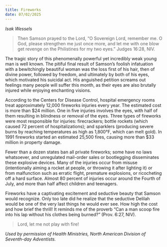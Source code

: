 ```yaml
---
title: Fireworks
date: 07/02/2025
---
```


_Isak Wessels_

> <p></p>
> Then Samson prayed to the Lord, “O Sovereign Lord, remember me. O God, please strengthen me just once more, and let me with one blow get revenge on the Philistines for my two eyes.” Judges 16:28, NIV.

The tragic story of this phenomenally powerful yet incredibly weak young man is well known. The pitiful final result of Samson’s foolish infatuation with a bewitchingly beautiful woman was the loss first of his hair, then of divine power, followed by freedom, and ultimately by both of his eyes, which motivated his suicidal act. His anguished petition screams out feelings many people will suffer this month, as their eyes are also brutally injured while enjoying enchanting visions.

According to the Centers for Disease Control, hospital emergency rooms treat approximately 12,000 fireworks injuries every year. The estimated cost is more than $24 million. One in five injuries involves the eyes, with half of them resulting in blindness or removal of the eyes. Three types of fireworks were most responsible for injuries: firecrackers; bottle rockets (which caused 72 percent of hospitalizations); and sparklers (producing severe burns by reaching temperatures as high as 1,800°F, which can melt gold). In 1991 fireworks started an estimated 25,500 fires, causing more than $33 million in property damage.

Fewer than a dozen states ban all private fireworks; some have no laws whatsoever, and unregulated mail-order sales or bootlegging disseminates these explosive devices. Many of the injuries occur from misuse (intentionally aiming a rocket at people, or throwing it after lighting it) or from malfunction such as erratic flight, premature explosions, or ricocheting off a hard surface. Almost 80 percent of injuries occur around the Fourth of July, and more than half affect children and teenagers.

Fireworks have a captivating excitement and seductive beauty that Samson would recognize. Only too late did he realize that the seductive Delilah would be one of the very last things he would ever see. How high the cost and how brief the thrill! It reminds me of the proverb “Can a man scoop fire into his lap without his clothes being burned?” (Prov. 6:27, NIV).

> <callout></callout>
> Lord, let me not play with fire!

_Used by permission of Health Ministries, North American Division of Seventh-day Adventists._